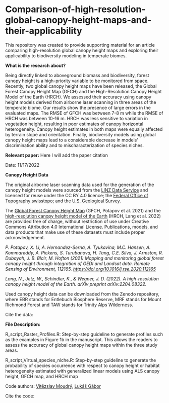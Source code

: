# Comparison-of-high-resolution-global-canopy-height-maps-and-their-applicability

This repository was created to provide supporting material for an article comparing high-resolution global canopy height maps and exploring their applicability to biodiversity modeling in temperate biomes.

**What is the research about?**

Being directly linked to aboveground biomass and biodiversity, forest canopy height is a high-priority variable to be monitored from space. Recently, two global canopy height maps have been released, the Global Forest Canopy Height Map (GFCH) and the High-Resolution Canopy Height Model of the Earth (HRCH). We assessed their accuracy using canopy height models derived from airborne laser scanning in three areas of the temperate biome. Our results show the presence of large errors in the evaluated maps. The RMSE of GFCH was between 7-8 m while the RMSE of HRCH was between 10-16 m. HRCH was less sensitive to variation in vegetation height, resulting in poor estimates of canopy horizontal heterogeneity. Canopy height estimates in both maps were equally affected by terrain slope and orientation. Finally, biodiversity models using global canopy height maps lead to a considerable decrease in models’ discrimination ability and to mischaracterization of species niches.

**Relevant paper:**
Here I will add the paper citation
              
Date: 11/17/2022

**Canopy Height Data**

The original airborne laser scanning data used for the generation of the canopy height models were sourced from the [LINZ Data Service](https://data.linz.govt.nz/) and licensed for reuse under the CC BY 4.0 licence; the [Federal Office of Topography swisstopo](https://www.swisstopo.admin.ch/en/geodata/height/surface3d.html); and the [U.S. Geological Survey](https://apps.nationalmap.gov/downloader/).

The [Global Forest Canopy Height Map](https://glad.umd.edu/dataset/gedi) (GFCH, Potapov et al. 2021) and the [high-resolution canopy height model of the Earth](https://langnico.github.io/globalcanopyheight/) (HRCH, Lang et al. 2022) are provided free of charge, without restriction of use under Creative Commons Attribution 4.0 International License. Publications, models, and data products that make use of these datasets must include proper acknowledgement.

*P. Potapov, X. Li, A. Hernandez-Serna, A. Tyukavina, M.C. Hansen, A. Kommareddy, A. Pickens, S. Turubanova, H. Tang, C.E. Silva, J. Armston, R. Dubayah, J. B. Blair, M. Hofton (2021) Mapping and monitoring global forest canopy height through integration of GEDI and Landsat data. Remote Sensing of Environment, 112165. https://doi.org/10.1016/j.rse.2020.112165*

*Lang, N., Jetz, W., Schindler, K., & Wegner, J. D. (2022). A high-resolution canopy height model of the Earth. arXiv preprint arXiv:2204.08322.*

Used canopy height data can be downloaded from the Zenodo repository, where EBR stands for Entlebuch Biosphere Reserve, MRF stands for Mount Richmond Forest and TAW stands for Trinity Alps Wilderness.

Cite the data:

**File Description:**

R_script_Raster_Profiles.R: Step-by-step guideline to generate profiles such as the examples in Figure 1b in the manuscript. This allows the readers to assess the accuracy of global canopy height maps within the three study areas.

R_script_Virtual_species_niche.R: Step-by-step guideline to generate the probability of species occurrence with respect to canopy height or habitat heterogeneity estimated with generalized linear models using ALS canopy height, GFCH map, and HRCH map

Code authors: [Vítězslav Moudrý](https://scholar.google.cz/citations?user=aSI2lNEAAAAJ&hl=cs), [Lukáš Gábor](https://scholar.google.cz/citations?user=pLQXY5wAAAAJ&hl=cs)

Cite the code:
